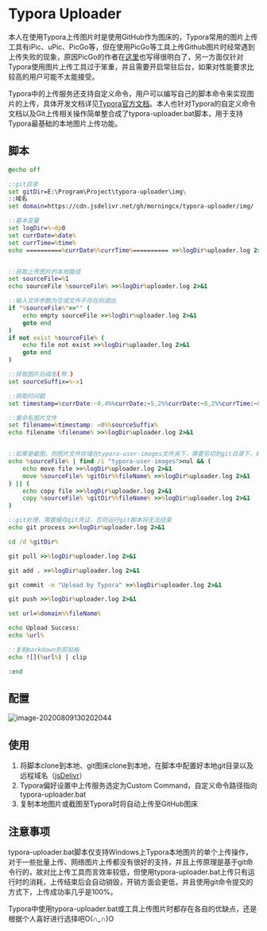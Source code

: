 # Typora Uploader

本人在使用Typora上传图片时是使用GitHub作为图床的，Typora常用的图片上传工具有iPic、uPic、PicGo等，但在使用PicGo等工具上传Github图片时经常遇到上传失败的现象，原因PicGo的作者在[这里](https://github.com/Molunerfinn/PicGo/blob/dev/FAQ.md#7-github-%E5%9B%BE%E5%BA%8A%E6%9C%89%E6%97%B6%E8%83%BD%E4%B8%8A%E4%BC%A0%E6%9C%89%E6%97%B6%E4%B8%8A%E4%BC%A0%E5%A4%B1%E8%B4%A5)也写得很明白了，另一方面仅针对Typora使用图片上传工具过于笨重，并且需要开启常驻后台，如果对性能要求比较高的用户可能不太能接受。

Typora中的上传服务还支持自定义命令，用户可以编写自己的脚本命令来实现图片的上传，具体开发文档详见[Typora官方文档](http://support.typora.io/Upload-Image/#custom)。本人也针对Typora的自定义命令文档以及Git上传相关操作简单整合成了typora-uploader.bat脚本，用于支持Typora最基础的本地图片上传功能。

## 脚本

```bat
@echo off

::git目录
set gitDir=E:\Program\Project\typora-uploader\img\
::域名
set domain=https://cdn.jsdelivr.net/gh/morningcx/typora-uploader/img/

::基本变量
set logDir=%~dp0
set currDate=%date%
set currTime=%time%
echo ==========%currDate%%currTime%========== >>%logDir%uploader.log 2>&1


::获取上传图片的本地路径
set sourceFile=%1
echo sourceFile %sourceFile% >>%logDir%uploader.log 2>&1

::输入文件参数为空或文件不存在则退出
if "%sourceFile%"=="" (
    echo empty sourceFile >>%logDir%uploader.log 2>&1
    goto end
)
if not exist %sourceFile% (
    echo file not exist >>%logDir%uploader.log 2>&1
    goto end
)

::获取图片后缀名(带.)
set sourceSuffix=%~x1

::获取时间戳
set timestamp=%currDate:~0,4%%currDate:~5,2%%currDate:~8,2%%currTime:~0,2%%currTime:~3,2%%currTime:~6,2%%currTime:~9,2%

::重命名图片文件
set filename=%timestamp: =0%%sourceSuffix%
echo filename %filename% >>%logDir%uploader.log 2>&1


::如果是截图，则图片文件存储在typora-user-images文件夹下，需要剪切到git目录下，如果是本地图片，则需要将图片拷贝到git目录下
echo %sourceFile% | find /i "typora-user-images">nul && (
    echo move file >>%logDir%uploader.log 2>&1
    move %sourceFile% %gitDir%%fileName% >>%logDir%uploader.log 2>&1
) || (
    echo copy file >>%logDir%uploader.log 2>&1
    copy %sourceFile% %gitDir%%fileName% >>%logDir%uploader.log 2>&1
)

::git处理，需要缓存git凭证，否则运行git脚本将无法结束
echo git process >>%logDir%uploader.log 2>&1

cd /d %gitDir%

git pull >>%logDir%uploader.log 2>&1

git add . >>%logDir%uploader.log 2>&1

git commit -m "Upload by Typora" >>%logDir%uploader.log 2>&1

git push >>%logDir%uploader.log 2>&1

set url=%domain%%fileName%

echo Upload Success:
echo %url%

::复制markdown到剪贴板
echo ![](%url%) | clip

:end
```


## 配置

![image-20200809130202044](https://cdn.jsdelivr.net/gh/morningcx/typora-uploader/img/2020080913020211.png)

## 使用

1. 将脚本clone到本地、git图床clone到本地，在脚本中配置好本地git目录以及远程域名（[jsDelivr](https://github.com/jsdelivr/jsdelivr)）
2. Typora偏好设置中上传服务选定为Custom Command，自定义命令路径指向typora-uploader.bat
3. 复制本地图片或截图至Typora时将自动上传至GitHub图床

## 注意事项

typora-uploader.bat脚本仅支持Windows上Typora本地图片的单个上传操作，对于一些批量上传、网络图片上传都没有很好的支持，并且上传原理是基于git命令行的，故对比上传工具而言效率较低，但使用typora-uploader.bat上传只有运行时的消耗，上传结束后会自动销毁，开销方面会更低，并且使用git命令提交的方式下，上传成功率几乎是100%。

Typora中使用typora-uploader.bat或工具上传图片时都存在各自的优缺点，还是根据个人喜好进行选择吧O(∩_∩)O

